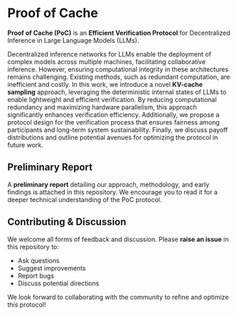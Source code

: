 # Proof of Cache
**Proof of Cache (PoC)** is an **Efficient Verification Protocol** for Decentralized Inference in Large Language Models (LLMs).

Decentralized inference networks for LLMs enable the deployment of complex models across multiple machines, facilitating collaborative inference. However, ensuring computational integrity in these architectures remains challenging. Existing methods, such as redundant computation, are inefficient and costly. In this work, we introduce a novel **KV-cache sampling** approach, leveraging the deterministic internal states of LLMs to enable lightweight and efficient verification. By reducing computational redundancy and maximizing hardware parallelism, this approach significantly enhances verification efficiency. Additionally, we propose a protocol design for the verification process that ensures fairness among participants and long-term system sustainability. Finally, we discuss payoff distributions and outline potential avenues for optimizing the protocol in future work.

## Preliminary Report
A **preliminary report** detailing our approach, methodology, and early findings is attached in this repository. We encourage you to read it for a deeper technical understanding of the PoC protocol.

## Contributing & Discussion
We welcome all forms of feedback and discussion. Please **raise an issue** in this repository to:
- Ask questions
- Suggest improvements
- Report bugs
- Discuss potential directions

We look forward to collaborating with the community to refine and optimize this protocol!
